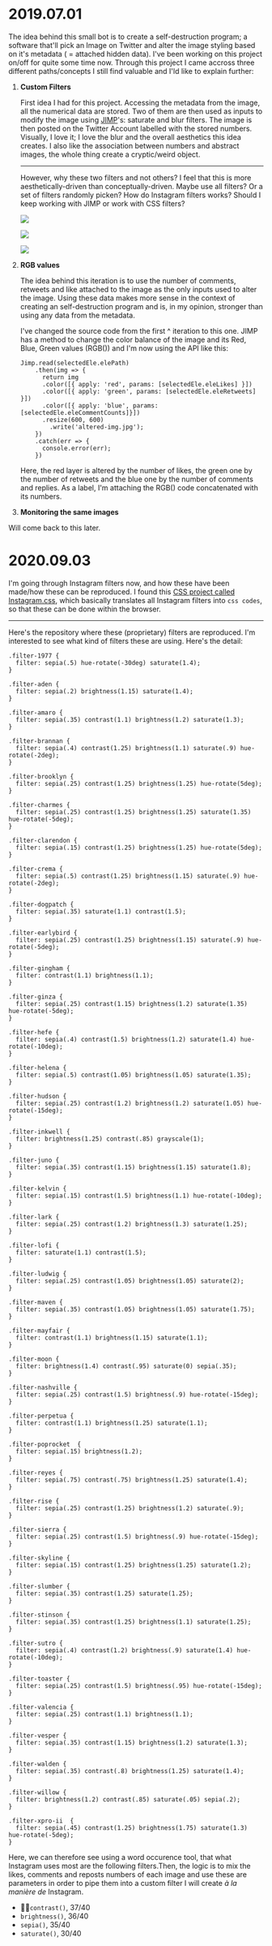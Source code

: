 # 2019.07.01

The idea behind this small bot is to create a self-destruction program; a software that'll pick an Image on Twitter and alter the image styling based on it's metadata ( = attached hidden data). I've been working on this project on/off for quite some time now. Through this project I came accross three different paths/concepts I still find valuable and I'ld like to explain further:

1. **Custom Filters**

   First idea I had for this project.  Accessing the metadata from the image, all the numerical data are stored. Two of them are then used as inputs to modify the image using [JIMP](https://www.npmjs.com/package/jimp)'s: saturate and blur filters. The image is then posted on the Twitter Account labelled with the stored numbers. Visually, I love it; I love the blur and the overall aesthetics this idea creates. I also like the association between numbers and abstract images, the whole thing create a cryptic/weird object.

   ------

   However, why these two filters and not others? I feel that this is more aesthetically-driven than conceptually-driven. Maybe use all filters? Or a set of filters randomly picken? How do Instagram filters works? Should I keep working with JIMP or work with CSS filters?



   ![](https://res.cloudinary.com/www-c-t-l-k-com/image/upload/v1540331301/5_ht8kln.jpg)



   ![](https://res.cloudinary.com/www-c-t-l-k-com/image/upload/v1540331245/3_uaf6gx.jpg)   

   ![](https://res.cloudinary.com/www-c-t-l-k-com/image/upload/v1540331116/4_hlapdp.jpg)

2. **RGB values**

   The idea behind this iteration is to use the number of comments, retweets and like attached to the image as the only inputs used to alter the image. Using these data makes more sense in the context of creating an self-destruction program and is, in my opinion, stronger than using any data from the metadata.

   I've changed the source code from the first ^ iteration to this one. JIMP has a method to change the color balance of the image and  its Red, Blue, Green values (RGB()) and I'm now using the API like this:

       Jimp.read(selectedEle.elePath)
           .then(img => {
             return img
             .color([{ apply: 'red', params: [selectedEle.eleLikes] }])
             .color([{ apply: 'green', params: [selectedEle.eleRetweets] }])
             .color([{ apply: 'blue', params: [selectedEle.eleCommentCounts]}])
             .resize(600, 600)
               .write('altered-img.jpg');
           })
           .catch(err => {
             console.error(err);
           })
   Here, the red layer is altered by the number of likes, the green one by the number of retweets and the blue one by the number of comments and replies. As a label, I'm attaching the RGB() code concatenated with its numbers.

3. **Monitoring the same images** 

Will come back to this later.

# 2020.09.03


I'm going through Instagram filters now, and how these have been made/how these can be reproduced. I found this [CSS project called Instagram.css](https://picturepan2.github.io/instagram.css/), which basically translates all Instagram filters into `css codes`, so that these can be done within the browser.

------

Here's the repository where these (proprietary) filters are reproduced. I'm interested to see what kind of filters these are using. Here's the detail:

```
.filter-1977 {
  filter: sepia(.5) hue-rotate(-30deg) saturate(1.4);
}

.filter-aden {
  filter: sepia(.2) brightness(1.15) saturate(1.4);
}

.filter-amaro {
  filter: sepia(.35) contrast(1.1) brightness(1.2) saturate(1.3);
}

.filter-brannan {
  filter: sepia(.4) contrast(1.25) brightness(1.1) saturate(.9) hue-rotate(-2deg);
}

.filter-brooklyn {
  filter: sepia(.25) contrast(1.25) brightness(1.25) hue-rotate(5deg);
}

.filter-charmes {
  filter: sepia(.25) contrast(1.25) brightness(1.25) saturate(1.35) hue-rotate(-5deg);
}

.filter-clarendon {
  filter: sepia(.15) contrast(1.25) brightness(1.25) hue-rotate(5deg);
}

.filter-crema {
  filter: sepia(.5) contrast(1.25) brightness(1.15) saturate(.9) hue-rotate(-2deg);
}

.filter-dogpatch {
  filter: sepia(.35) saturate(1.1) contrast(1.5);
}

.filter-earlybird {
  filter: sepia(.25) contrast(1.25) brightness(1.15) saturate(.9) hue-rotate(-5deg);
}

.filter-gingham {
  filter: contrast(1.1) brightness(1.1);
}

.filter-ginza {
  filter: sepia(.25) contrast(1.15) brightness(1.2) saturate(1.35) hue-rotate(-5deg);
}

.filter-hefe {
  filter: sepia(.4) contrast(1.5) brightness(1.2) saturate(1.4) hue-rotate(-10deg);
}

.filter-helena {
  filter: sepia(.5) contrast(1.05) brightness(1.05) saturate(1.35);
}

.filter-hudson {
  filter: sepia(.25) contrast(1.2) brightness(1.2) saturate(1.05) hue-rotate(-15deg);
}

.filter-inkwell {
  filter: brightness(1.25) contrast(.85) grayscale(1);
}

.filter-juno {
  filter: sepia(.35) contrast(1.15) brightness(1.15) saturate(1.8);
}

.filter-kelvin {
  filter: sepia(.15) contrast(1.5) brightness(1.1) hue-rotate(-10deg);
}

.filter-lark {
  filter: sepia(.25) contrast(1.2) brightness(1.3) saturate(1.25);
}

.filter-lofi {
  filter: saturate(1.1) contrast(1.5);
}

.filter-ludwig {
  filter: sepia(.25) contrast(1.05) brightness(1.05) saturate(2);
}

.filter-maven {
  filter: sepia(.35) contrast(1.05) brightness(1.05) saturate(1.75);
}

.filter-mayfair {
  filter: contrast(1.1) brightness(1.15) saturate(1.1);
}

.filter-moon {
  filter: brightness(1.4) contrast(.95) saturate(0) sepia(.35);
}

.filter-nashville {
  filter: sepia(.25) contrast(1.5) brightness(.9) hue-rotate(-15deg);
}

.filter-perpetua {
  filter: contrast(1.1) brightness(1.25) saturate(1.1);
}

.filter-poprocket  {
  filter: sepia(.15) brightness(1.2);
}

.filter-reyes {
  filter: sepia(.75) contrast(.75) brightness(1.25) saturate(1.4);
}

.filter-rise {
  filter: sepia(.25) contrast(1.25) brightness(1.2) saturate(.9);
}

.filter-sierra {
  filter: sepia(.25) contrast(1.5) brightness(.9) hue-rotate(-15deg);
}

.filter-skyline {
  filter: sepia(.15) contrast(1.25) brightness(1.25) saturate(1.2);
}

.filter-slumber {
  filter: sepia(.35) contrast(1.25) saturate(1.25);
}

.filter-stinson {
  filter: sepia(.35) contrast(1.25) brightness(1.1) saturate(1.25);
}

.filter-sutro {
  filter: sepia(.4) contrast(1.2) brightness(.9) saturate(1.4) hue-rotate(-10deg);
}

.filter-toaster {
  filter: sepia(.25) contrast(1.5) brightness(.95) hue-rotate(-15deg);
}

.filter-valencia {
  filter: sepia(.25) contrast(1.1) brightness(1.1);
}

.filter-vesper {
  filter: sepia(.35) contrast(1.15) brightness(1.2) saturate(1.3);
}

.filter-walden {
  filter: sepia(.35) contrast(.8) brightness(1.25) saturate(1.4);
}

.filter-willow {
  filter: brightness(1.2) contrast(.85) saturate(.05) sepia(.2);
}

.filter-xpro-ii  {
  filter: sepia(.45) contrast(1.25) brightness(1.75) saturate(1.3) hue-rotate(-5deg);
}
```


Here, we can therefore see using a word occurence tool, that what Instagram uses most are the following filters.Then, the logic is to mix the likes, comments and reposts numbers of each image and use these are parameters in order to pipe them into a custom filter I will create *à la manière de* Instagram.

- `contrast()`, 37/40
- `brightness()`, 36/40
- `sepia()`, 35/40
- `saturate()`, 30/40





